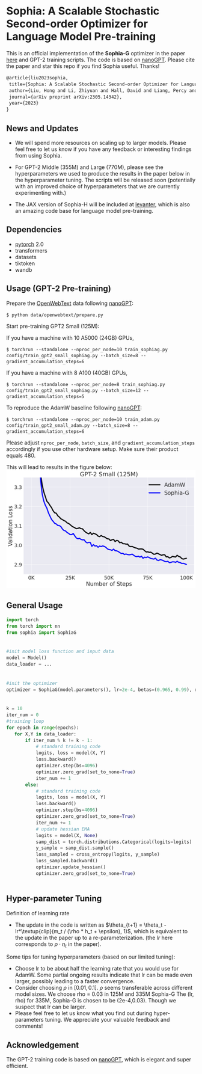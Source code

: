 # Sophia: A Scalable Stochastic Second-order Optimizer for Language Model Pre-training


This is an official implementation of the **Sophia-G** optimizer in the paper [here](https://arxiv.org/abs/2305.14342) and GPT-2 training scripts. The code is based on [nanoGPT](https://github.com/karpathy/nanoGPT/). Please cite the paper and star this repo if you find Sophia useful. Thanks!


```tex
@article{liu2023sophia,
 title={Sophia: A Scalable Stochastic Second-order Optimizer for Language Model Pre-training},
 author={Liu, Hong and Li, Zhiyuan and Hall, David and Liang, Percy and Ma, Tengyu},
 journal={arXiv preprint arXiv:2305.14342},
 year={2023}
}
```


## News and Updates


- We will spend more resources on scaling up to larger models. Please feel free to let us know if you have any feedback or interesting findings from using Sophia.


- For GPT-2 Middle (355M) and Large (770M), please see the hyperparameters we used to produce the results in the paper below in the hyperparameter tuning. The scripts will be released soon (potentially with an improved choice of hyperparameters that we are currently experimenting with.)
- The JAX version of Sophia-H will be included at [levanter](https://github.com/stanford-crfm/levanter), which is also an amazing code base for language model pre-training.








## Dependencies


- [pytorch](https://pytorch.org) 2.0
- transformers
- datasets
- tiktoken
- wandb


## Usage (GPT-2 Pre-training)


Prepare the [OpenWebText](https://huggingface.co/datasets/openwebtext) data following [nanoGPT](https://github.com/karpathy/nanoGPT/):
```
$ python data/openwebtext/prepare.py
```
Start pre-training GPT2 Small (125M):


If you have a machine with 10 A5000 (24GB) GPUs,
```
$ torchrun --standalone --nproc_per_node=10 train_sophiag.py config/train_gpt2_small_sophiag.py --batch_size=8 --gradient_accumulation_steps=6
```
If you have a machine with 8 A100 (40GB) GPUs,
```
$ torchrun --standalone --nproc_per_node=8 train_sophiag.py config/train_gpt2_small_sophiag.py --batch_size=12 --gradient_accumulation_steps=5
```


To reproduce the AdamW baseline following [nanoGPT](https://github.com/karpathy/nanoGPT/):
```
$ torchrun --standalone --nproc_per_node=10 train_adam.py config/train_gpt2_small_adam.py --batch_size=8 --gradient_accumulation_steps=6
```


Please adjust ```nproc_per_node```, ```batch_size```, and ```gradient_accumulation_steps``` accordingly if you use other hardware setup. Make sure their product equals 480.


This will lead to results in the figure below:
![repro124m](assets/small_100k_plus.png)




## General Usage


```python
import torch
from torch import nn
from sophia import SophiaG


#init model loss function and input data
model = Model()
data_loader = ...


#init the optimizer
optimizer = SophiaG(model.parameters(), lr=2e-4, betas=(0.965, 0.99), rho = 0.01, weight_decay=1e-1)


k = 10
iter_num = 0
#training loop
for epoch in range(epochs):
   for X,Y in data_loader:
       if iter_num % k != k - 1:
           # standard training code
           logits, loss = model(X, Y)
           loss.backward()
           optimizer.step(bs=4096)
           optimizer.zero_grad(set_to_none=True)
           iter_num += 1
       else:
           # standard training code
           logits, loss = model(X, Y)
           loss.backward()
           optimizer.step(bs=4096)
           optimizer.zero_grad(set_to_none=True)
           iter_num += 1
           # update hessian EMA
           logits = model(X, None)
           samp_dist = torch.distributions.Categorical(logits=logits)
           y_sample = samp_dist.sample()
           loss_sampled = cross_entropy(logits, y_sample)
           loss_sampled.backward()
           optimizer.update_hessian()
           optimizer.zero_grad(set_to_none=True)
          
```


## Hyper-parameter Tuning

Definition of learning rate 
- The update in the code is written as $\theta_{t+1} = \theta_t - lr*\textup{clip}(m_t / (\rho * h_t + \epsilon), 1)$, which is equivalent to the update in the paper up to a re-parameterization. (the $lr$ here corresponds to $\rho \cdot \eta_t$ in the paper). 


Some tips for tuning hyperparameters (based on our limited tuning):  
- Choose lr to be about half the learning rate that you would use for AdamW. Some partial ongoing results indicate that lr can be made even larger, possibly leading to a faster convergence.
- Consider choosing $\rho$ in $[0.01, 0.1]$. $\rho$ seems transferable across different model sizes. We choose rho = 0.03 in 125M and 335M Sophia-G
The (lr, rho) for 335M, Sophia-G is chosen to be (2e-4,0.03). Though we suspect that lr can be larger. 
- Please feel free to let us know what you find out during hyper-parameters tuning. We appreciate your valuable feedback and comments!




## Acknowledgement


The GPT-2 training code is based on [nanoGPT](https://github.com/karpathy/nanoGPT/), which is elegant and super efficient.
